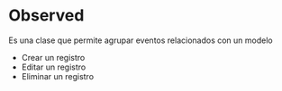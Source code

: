 # Observed

Es una clase que permite agrupar eventos relacionados con un modelo

- Crear un registro
- Editar un registro
- Eliminar un registro